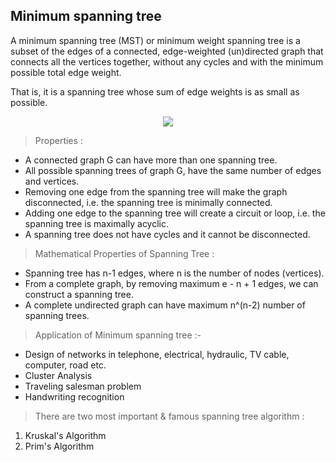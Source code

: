 ## Minimum spanning tree ##

A minimum spanning tree (MST) or minimum weight spanning tree is a subset of the edges of 
a connected, edge-weighted (un)directed graph that connects all the vertices together, 
without any cycles and with the minimum possible total edge weight.

That is, it is a spanning tree whose sum of edge weights is as small as possible.

<p align="center">
  <img src="https://upload.wikimedia.org/wikipedia/commons/d/d2/Minimum_spanning_tree.svg"/>
</p>

> Properties :
* A connected graph G can have more than one spanning tree.
* All possible spanning trees of graph G, have the same number of edges and vertices.
* Removing one edge from the spanning tree will make the graph disconnected, i.e. the spanning tree is minimally connected.
* Adding one edge to the spanning tree will create a circuit or loop, i.e. the spanning tree is maximally acyclic.
* A spanning tree does not have cycles and it cannot be disconnected.

> Mathematical Properties of Spanning Tree :
* Spanning tree has n-1 edges, where n is the number of nodes (vertices).
* From a complete graph, by removing maximum e - n + 1 edges, we can construct a spanning tree.
* A complete undirected graph can have maximum n^(n-2) number of spanning trees.

> Application of Minimum spanning tree :-
* Design of networks in telephone, electrical, hydraulic, TV cable, computer, road etc.
* Cluster Analysis
* Traveling salesman problem
* Handwriting recognition

> There are two most important & famous spanning tree algorithm :
1. Kruskal's Algorithm
2. Prim's Algorithm
